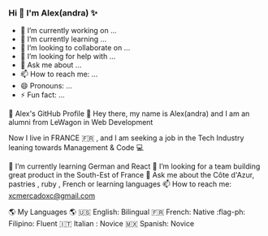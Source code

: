 ### Hi 👋 I'm Alex(andra) ✨


- 🔭 I’m currently working on ...
- 🌱 I’m currently learning ...
- 👯 I’m looking to collaborate on ...
- 🤔 I’m looking for help with ...
- 💬 Ask me about ...
- 📫 How to reach me: ...
- 😄 Pronouns: ...
- ⚡ Fun fact: ...

👋 Alex's GitHub Profile 👋
Hey there, my name is Alex(andra) and I am an alumni from LeWagon in Web Development 

Now I live in FRANCE 🇫🇷 , and I am seeking a job in the Tech Industry leaning towards Management & Code 💻 


🌱 I’m currently learning German and React
🤔 I’m looking for a team building great product in the South-Est of France 
💬 Ask me about the Côte d'Azur, pastries , ruby , French or learning languages
📫 How to reach me: xcmercadoxc@gmail.com 

🌎 My Languages 🌎
🇺🇸 English: Bilingual 
🇫🇷 French: Native
:flag-ph: Filipino: Fluent
:it: Italian : Novice
🇲🇽 Spanish: Novice
